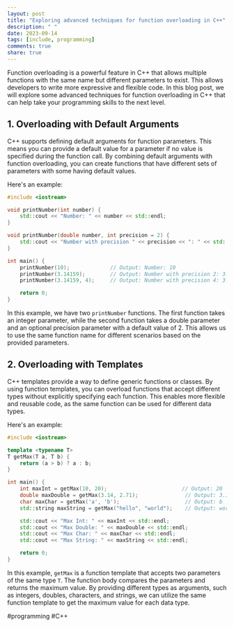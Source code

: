 ```yaml
---
layout: post
title: "Exploring advanced techniques for function overloading in C++"
description: " "
date: 2023-09-14
tags: [include, programming]
comments: true
share: true
---
```


Function overloading is a powerful feature in C++ that allows multiple functions with the same name but different parameters to exist. This allows developers to write more expressive and flexible code. In this blog post, we will explore some advanced techniques for function overloading in C++ that can help take your programming skills to the next level.

## 1. Overloading with Default Arguments

C++ supports defining default arguments for function parameters. This means you can provide a default value for a parameter if no value is specified during the function call. By combining default arguments with function overloading, you can create functions that have different sets of parameters with some having default values.

Here's an example:

```cpp
#include <iostream>

void printNumber(int number) {
    std::cout << "Number: " << number << std::endl;
}

void printNumber(double number, int precision = 2) {
    std::cout << "Number with precision " << precision << ": " << std::fixed << std::setprecision(precision) << number << std::endl;
}

int main() {
    printNumber(10);             // Output: Number: 10
    printNumber(3.14159);        // Output: Number with precision 2: 3.14
    printNumber(3.14159, 4);     // Output: Number with precision 4: 3.1416

    return 0;
}
```

In this example, we have two `printNumber` functions. The first function takes an integer parameter, while the second function takes a double parameter and an optional precision parameter with a default value of 2. This allows us to use the same function name for different scenarios based on the provided parameters.

## 2. Overloading with Templates

C++ templates provide a way to define generic functions or classes. By using function templates, you can overload functions that accept different types without explicitly specifying each function. This enables more flexible and reusable code, as the same function can be used for different data types.

Here's an example:

```cpp
#include <iostream>

template <typename T>
T getMax(T a, T b) {
    return (a > b) ? a : b;
}

int main() {
    int maxInt = getMax(10, 20);                        // Output: 20
    double maxDouble = getMax(3.14, 2.71);               // Output: 3.14
    char maxChar = getMax('a', 'b');                     // Output: b
    std::string maxString = getMax("hello", "world");    // Output: world

    std::cout << "Max Int: " << maxInt << std::endl;
    std::cout << "Max Double: " << maxDouble << std::endl;
    std::cout << "Max Char: " << maxChar << std::endl;
    std::cout << "Max String: " << maxString << std::endl;

    return 0;
}
```

In this example, `getMax` is a function template that accepts two parameters of the same type `T`. The function body compares the parameters and returns the maximum value. By providing different types as arguments, such as integers, doubles, characters, and strings, we can utilize the same function template to get the maximum value for each data type.

#programming #C++